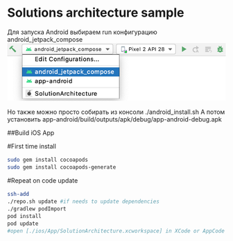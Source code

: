 
# Solutions architecture sample
Для запуска Android выбираем run конфигурацию android_jetpack_compose  
![image_run_config](misc/android_run_configuration.png)
  
Но также можно просто собирать из консоли ./android_install.sh
А потом установить app-android/build/outputs/apk/debug/app-android-debug.apk  

##Build iOS App

#First time install
```bash
sudo gem install cocoapods
sudo gem install cocoapods-generate
```

#Repeat on code update
```bash
ssh-add
./repo.sh update #if needs to update dependencies
./gradlew podImport
pod install
pod update
#open [./ios/App/SolutionArchitecture.xcworkspace] in XCode or AppCode and run project on iOS Emulator
```


